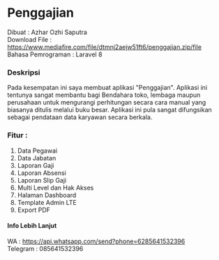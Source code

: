 # Penggajian
Dibuat : Azhar Ozhi Saputra <br>
Download File : https://www.mediafire.com/file/dtmnj2aejw51ft6/penggajian.zip/file <br>
Bahasa Pemrograman : Laravel 8

### Deskripsi
Pada kesempatan ini saya membuat aplikasi "Penggajian". Aplikasi ini tentunya sangat membantu bagi Bendahara toko, lembaga maupun perusahaan untuk mengurangi perhitungan secara cara manual yang biasanya ditulis melalui buku besar. Aplikasi ini pula sangat difungsikan sebagai pendataan data karyawan secara berkala.

### Fitur :
1. Data Pegawai
2. Data Jabatan
3. Laporan Gaji
4. Laporan Absensi
5. Laporan Slip Gaji
6. Multi Level dan Hak Akses
7. Halaman Dashboard
8. Template Admin LTE
9. Export PDF

#### Info Lebih Lanjut
WA : https://api.whatsapp.com/send?phone=6285641532396 <br>
Telegram : 085641532396
